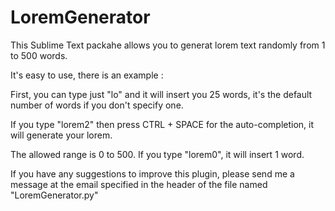 # LoremGenerator
This Sublime Text packahe allows you to generat lorem text randomly from 1 to 500 words.

It's easy to use, there is an example :

First, you can type just "lo" and it will insert you 25 words, it's the default 
number of words if you don't specify one. 

If you type "lorem2" then press CTRL + SPACE for the auto-completion, it will
generate your lorem.

The allowed range is 0 to 500. If you type "lorem0", it will insert 1 word.

If you have any suggestions to improve this plugin, please send me a message at the 
email specified in the header of the file named "LoremGenerator.py"
